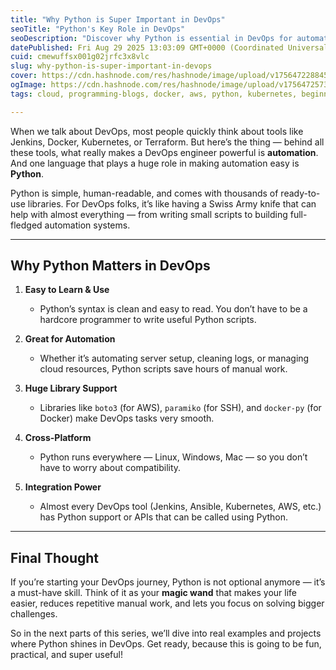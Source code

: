 ```yaml
---
title: "Why Python is Super Important in DevOps"
seoTitle: "Python's Key Role in DevOps"
seoDescription: "Discover why Python is essential in DevOps for automation, library support, and integration, making DevOps tasks efficient and effective"
datePublished: Fri Aug 29 2025 13:03:09 GMT+0000 (Coordinated Universal Time)
cuid: cmewuffsx001g02jrfc3x8vlc
slug: why-python-is-super-important-in-devops
cover: https://cdn.hashnode.com/res/hashnode/image/upload/v1756472288457/655c6053-99f1-49de-9ab9-22497ff08afa.png
ogImage: https://cdn.hashnode.com/res/hashnode/image/upload/v1756472573779/e1639670-7fba-4092-b08c-cbaf003910e5.png
tags: cloud, programming-blogs, docker, aws, python, kubernetes, beginner, automation, devops, programming-ciovqvfcb008mb253jrczo9ye, ci-cd

---
```


When we talk about DevOps, most people quickly think about tools like Jenkins, Docker, Kubernetes, or Terraform. But here’s the thing — behind all these tools, what really makes a DevOps engineer powerful is **automation**. And one language that plays a huge role in making automation easy is **Python**.

Python is simple, human-readable, and comes with thousands of ready-to-use libraries. For DevOps folks, it’s like having a Swiss Army knife that can help with almost everything — from writing small scripts to building full-fledged automation systems.

---

## Why Python Matters in DevOps

1. **Easy to Learn & Use**
    
    * Python’s syntax is clean and easy to read. You don’t have to be a hardcore programmer to write useful Python scripts.
        
2. **Great for Automation**
    
    * Whether it’s automating server setup, cleaning logs, or managing cloud resources, Python scripts save hours of manual work.
        
3. **Huge Library Support**
    
    * Libraries like `boto3` (for AWS), `paramiko` (for SSH), and `docker-py` (for Docker) make DevOps tasks very smooth.
        
4. **Cross-Platform**
    
    * Python runs everywhere — Linux, Windows, Mac — so you don’t have to worry about compatibility.
        
5. **Integration Power**
    
    * Almost every DevOps tool (Jenkins, Ansible, Kubernetes, AWS, etc.) has Python support or APIs that can be called using Python.
        

---

## Final Thought

If you’re starting your DevOps journey, Python is not optional anymore — it’s a must-have skill. Think of it as your **magic wand** that makes your life easier, reduces repetitive manual work, and lets you focus on solving bigger challenges.

So in the next parts of this series, we’ll dive into real examples and projects where Python shines in DevOps. Get ready, because this is going to be fun, practical, and super useful!